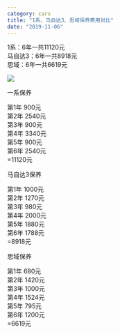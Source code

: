 ```yaml
---
category: cars
title: "1系、马自达3、思域保养费用对比"
date: "2019-11-06"
---
```


1系：6年一共11120元  
马自达3：6年一共8918元  
思域：6年一共6619元

![](https://goooooouwa.files.wordpress.com/2020/04/screen-shot-2020-04-21-at-3.40.06-pm.png?w=626)

一系保养

第1年 900元  
第2年 2540元  
第3年 900元  
第4年 3340元  
第5年 900元  
第6年 2540元  
\=11120元

马自达3保养

第1年 1000元  
第2年 1270元  
第3年 980元  
第4年 2000元  
第5年 1880元  
第6年 1788元  
\=8918元

思域保养

第1年 680元  
第2年 1420元  
第3年 1000元  
第4年 1524元  
第5年 795元  
第6年 1200元  
\=6619元
